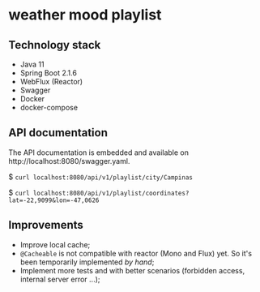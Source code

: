 # weather mood playlist

## Technology stack

- Java 11
- Spring Boot 2.1.6
- WebFlux (Reactor)
- Swagger
- Docker
- docker-compose


## API documentation

The API documentation is embedded and available on http://localhost:8080/swagger.yaml.




$ `curl localhost:8080/api/v1/playlist/city/Campinas`

$ `curl localhost:8080/api/v1/playlist/coordinates?lat=-22,9099&lon=-47,0626`



## Improvements

- Improve local cache;
- `@Cacheable` is not compatible with reactor (Mono and Flux) yet. So it's been temporarily implemented _by hand_;
- Implement more tests and with better scenarios (forbidden access, internal server error ...);
